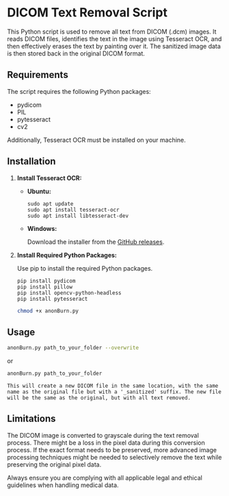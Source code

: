 # DICOM Text Removal Script

This Python script is used to remove all text from DICOM (.dcm) images. It reads DICOM files, identifies the text in the image using Tesseract OCR, and then effectively erases the text by painting over it. The sanitized image data is then stored back in the original DICOM format.

## Requirements

The script requires the following Python packages:

- pydicom
- PIL
- pytesseract
- cv2

Additionally, Tesseract OCR must be installed on your machine.

## Installation

1. **Install Tesseract OCR:**

    - **Ubuntu:**

        ```shell
        sudo apt update
        sudo apt install tesseract-ocr
        sudo apt install libtesseract-dev
        ```

    - **Windows:**

        Download the installer from the [GitHub releases](https://github.com/UB-Mannheim/tesseract/wiki).

2. **Install Required Python Packages:**

    Use pip to install the required Python packages.

    ```shell
    pip install pydicom
    pip install pillow
    pip install opencv-python-headless
    pip install pytesseract
    ```
    

    ```bash
    chmod +x anonBurn.py
    ```    

## Usage

```bash
anonBurn.py path_to_your_folder --overwrite
```

or
   
```bash
anonBurn.py path_to_your_folder
```

    This will create a new DICOM file in the same location, with the same name as the original file but with a '_sanitized' suffix. The new file will be the same as the original, but with all text removed.

## Limitations

The DICOM image is converted to grayscale during the text removal process. There might be a loss in the pixel data during this conversion process. If the exact format needs to be preserved, more advanced image processing techniques might be needed to selectively remove the text while preserving the original pixel data.

Always ensure you are complying with all applicable legal and ethical guidelines when handling medical data.
